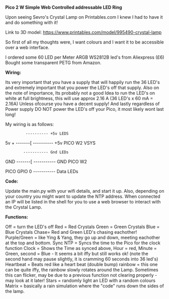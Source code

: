 **Pico 2 W Simple Web Controlled addressable LED Ring**

Upon seeing Sevro's Crystal Lamp on Printables.com I knew I had to have it and do something with it!

Link to 3D model: https://www.printables.com/model/995490-crystal-lamp


So first of all my thoughts were, I want colours and I want it to be accessible over a web interface.

I ordered some 60 LED per Meter ARGB WS2812B led's from Aliexpress (£6)
Bought some transparent PETG from Amazon.

**Wiring:**

Its very important that you have a supply that will happily run the 36 LED's and extremely important that you power the LED's off that supply.
Also on the note of importance, Its probably not a good Idea to run the LED's on white at full brightness, this will use approx 2.16 A (36 LED's x 60 mA = 2.16A)
Unless ofcourse you have a decent supply!
And lastly regardless of Power supply DO NOT power the LED's off your Pico, it most likely wont last long!

My wiring is as follows:


             ---------- +5v LEDS
5v + -------[
             ---------- +5v PICO W2 VSYS
			
            ----------- Gnd LEDs			
GND -------[
            ----------- GND PICO W2
			
PICO GPIO 0 ----------- Data LEDs


**Code:**

Update the main.py with your wifi details, and start it up. Also, depending on your country you might want to update the NTP address.
When connected an IP will be listed in the shell for you to use a web browser to interact with the Crystal Lamp.

**Functions:**

Off = turn the LED's off
Red = Red Crystals
Green = Green Crystals
Blue = Blue Crystals
Chase= Red and Green LED's chasing eachother!
Purple/Green = like Ying & Yang, they go up and down, meeting eachother at the top and bottom.
Sync NTP = Syncs the time to the Pico for the clock function
Clock = Shows the Time as synced above, Hour = red, Minute = Green, second = Blue - It seems a bit iffy but still works ok! (note the second hand may pause slightly, it is cramming 60 seconds into 36 led's)
Heartbeat = Beats red like a heart beat (double bump)
rainbow = this one can be quite iffy, the rainbow slowly rotates around the Lamp. Sometimes this can flicker, may be due to a previous function not clearing properly - may look at it later!
Stars = randomly light an LED with a random colours
Matrix = basically a rain simulation where the "code" runs down the sides of the lamp.
